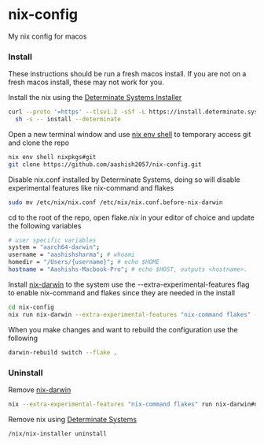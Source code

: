 # nix-config
My nix config for macos


### Install

These instructions should be run a fresh macos install. If you are not on a fresh macos install, these may not work for you.

Install the nix using the [Determinate Systems Installer](https://github.com/DeterminateSystems/nix-installer?tab=readme-ov-file#install-nix)
```bash
curl --proto '=https' --tlsv1.2 -sSf -L https://install.determinate.systems/nix | \
  sh -s -- install --determinate
```

Open a new terminal window and use [nix env shell](https://nix.dev/manual/nix/2.25/command-ref/new-cli/nix3-env-shell) to temporary access git and clone the repo
```bash
nix env shell nixpkgs#git
git clone https://github.com/aashish2057/nix-config.git
```

Disable nix.conf installed by Determinate Systems, doing so will disable experimental features like nix-command and flakes
```bash
sudo mv /etc/nix/nix.conf /etc/nix/nix.conf.before-nix-darwin
```

cd to the root of the repo, open flake.nix in your editor of choice and update the following variables
```bash
# user specific variables
system = "aarch64-darwin";
username = "aashishsharma"; # whoami
homedir = "/Users/{username}"; # echo $HOME
hostname = "Aashishs-Macbook-Pro"; # echo $HOST, outputs <hostname>.
```

Install [nix-darwin](https://github.com/LnL7/nix-darwin?tab=readme-ov-file#getting-started) to the system
use the --extra-experimental-features flag to enable nix-command and flakes since they are needed in the install
```bash
cd nix-config
nix run nix-darwin --extra-experimental-features "nix-command flakes" -- switch --flake .
```

When you make changes and want to rebuild the configuration use the following
```bash
darwin-rebuild switch --flake .
```


### Uninstall

Remove [nix-darwin](https://github.com/LnL7/nix-darwin?tab=readme-ov-file#uninstalling)
```bash
nix --extra-experimental-features "nix-command flakes" run nix-darwin#darwin-uninstaller
```

Remove nix using [Determinate Systems](https://github.com/DeterminateSystems/nix-installer?tab=readme-ov-file#uninstalling)
```bash
/nix/nix-installer uninstall
```
